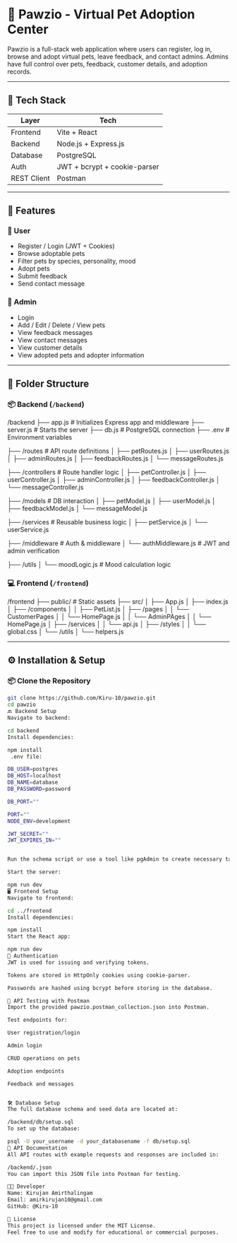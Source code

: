 
# 🐾 Pawzio - Virtual Pet Adoption Center

Pawzio is a full-stack web application where users can register, log in, browse and adopt virtual pets, leave feedback, and contact admins. Admins have full control over pets, feedback, customer details, and adoption records.

---

## 🔧 Tech Stack

| Layer       | Tech                           |
|-------------|--------------------------------|
| Frontend    | Vite + React                   |
| Backend     | Node.js + Express.js           |
| Database    | PostgreSQL                     |
| Auth        | JWT + bcrypt + cookie-parser   |
| REST Client | Postman                        |

---

## 🚀 Features

### 👤 User
- Register / Login (JWT + Cookies)
- Browse adoptable pets
- Filter pets by species, personality, mood
- Adopt pets
- Submit feedback
- Send contact message

### 🔐 Admin
- Login
- Add / Edit / Delete / View pets
- View feedback messages
- View contact messages
- View customer details
- View adopted pets and adopter information

---

## 📁 Folder Structure

### 📦 Backend (`/backend`)

/backend
├── app.js # Initializes Express app and middleware
├── server.js # Starts the server
├── db.js # PostgreSQL connection
├── .env # Environment variables

├── /routes # API route definitions
│ ├── petRoutes.js
│ ├── userRoutes.js
│ ├── adminRoutes.js
│ ├── feedbackRoutes.js
│ └── messageRoutes.js

├── /controllers # Route handler logic
│ ├── petController.js
│ ├── userController.js
│ ├── adminController.js
│ ├── feedbackController.js
│ └── messageController.js

├── /models # DB interaction
│ ├── petModel.js
│ ├── userModel.js
│ ├── feedbackModel.js
│ └── messageModel.js

├── /services # Reusable business logic
│ ├── petService.js
│ └── userService.js

├── /middleware # Auth & middleware
│ └── authMiddleware.js # JWT and admin verification

├── /utils
│ └── moodLogic.js # Mood calculation logic


### 💻 Frontend (`/frontend`)

/frontend
├── public/ # Static assets
├── src/
│ ├── App.js
│ ├── index.js
│ ├── /components
│ │ ├── PetList.js
│ ├── /pages
│ │ └── CustomerPages
│ │    └── HomePage.js
│ │ └── AdminPAges
│ │    └── HomePage.js
│ ├── /services
│ │ └── api.js 
│ ├── /styles
│ │ └── global.css
│ └── /utils
│ └── helpers.js

---

## ⚙️ Installation & Setup

### 📦 Clone the Repository

```bash
git clone https://github.com/Kiru-10/pawzio.git
cd pawzio
🔙 Backend Setup
Navigate to backend:

cd backend
Install dependencies:

npm install
 .env file:

DB_USER=postgres
DB_HOST=localhost
DB_NAME=database
DB_PASSWORD=password

DB_PORT=""

PORT=""
NODE_ENV=development

JWT_SECRET=""
JWT_EXPIRES_IN=""


Run the schema script or use a tool like pgAdmin to create necessary tables (users, pets, feedbacks, messages, adoptions, etc.).

Start the server:

npm run dev
🖥️ Frontend Setup
Navigate to frontend:

cd ../frontend
Install dependencies:

npm install
Start the React app:

npm run dev
🔐 Authentication
JWT is used for issuing and verifying tokens.

Tokens are stored in HttpOnly cookies using cookie-parser.

Passwords are hashed using bcrypt before storing in the database.

🧪 API Testing with Postman
Import the provided pawzio.postman_collection.json into Postman.

Test endpoints for:

User registration/login

Admin login

CRUD operations on pets

Adoption endpoints

Feedback and messages


🛠 Database Setup
The full database schema and seed data are located at:

/backend/db/setup.sql
To set up the database:

psql -U your_username -d your_databasename -f db/setup.sql
📄 API Documentation
All API routes with example requests and responses are included in:

/backend/.json
You can import this JSON file into Postman for testing.

👨‍💻 Developer
Name: Kirujan Amirthalingam
Email: amirkirujan10@gmail.com
GitHub: @Kiru-10

📄 License
This project is licensed under the MIT License.
Feel free to use and modify for educational or commercial purposes.










